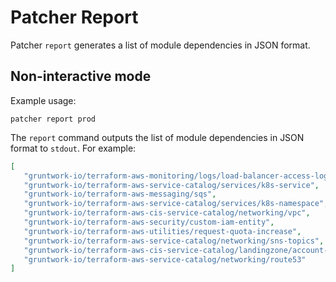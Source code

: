 # Patcher Report

Patcher `report` generates a list of module dependencies in JSON format. 

## Non-interactive mode
Example usage:
```
patcher report prod
```

The `report` command outputs the list of module dependencies in JSON format to `stdout`. For example: 
```json
[
   "gruntwork-io/terraform-aws-monitoring/logs/load-balancer-access-logs",
   "gruntwork-io/terraform-aws-service-catalog/services/k8s-service",
   "gruntwork-io/terraform-aws-messaging/sqs",
   "gruntwork-io/terraform-aws-service-catalog/services/k8s-namespace",
   "gruntwork-io/terraform-aws-cis-service-catalog/networking/vpc",
   "gruntwork-io/terraform-aws-security/custom-iam-entity",
   "gruntwork-io/terraform-aws-utilities/request-quota-increase",
   "gruntwork-io/terraform-aws-service-catalog/networking/sns-topics",
   "gruntwork-io/terraform-aws-cis-service-catalog/landingzone/account-baseline-app",
   "gruntwork-io/terraform-aws-service-catalog/networking/route53"
]
```
